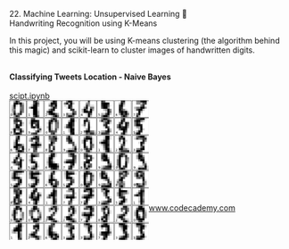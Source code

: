 <p>22. Machine Learning: Unsupervised Learning 🤖</br>
Handwriting Recognition using K-Means</p>
In this project, you will be using K-means clustering (the algorithm behind this magic) and scikit-learn to cluster images of handwritten digits.</br></br>

**Classifying Tweets Location - Naive Bayes**</br>
<a href="handwritten_recognition_kmeans.py"></br>
scipt.ipynb</br>
<img src="handwritten_recognition_kmeans.png" alt="img" width="250px" align="left"></a></br></br></br></br></br></br></br></br></br></br>

www.codecademy.com
